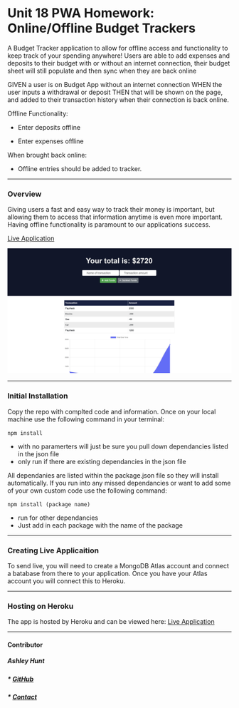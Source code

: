# Unit 18 PWA Homework: Online/Offline Budget Trackers

A Budget Tracker application to allow for offline access and functionality to keep track of your spending anywhere! Users are able to add expenses and deposits to their budget with or without an internet connection, their budget sheet will still populate and then sync when they are back online

GIVEN a user is on Budget App without an internet connection
WHEN the user inputs a withdrawal or deposit
THEN that will be shown on the page, and added to their transaction history when their connection is back online.

Offline Functionality:

  * Enter deposits offline

  * Enter expenses offline

When brought back online:

  * Offline entries should be added to tracker.

- - -

### Overview

Giving users a fast and easy way to track their money is important, but allowing them to access that information anytime is even more important. Having offline functionality is paramount to our applications success.

[Live Application](https://shielded-scrubland-93441.herokuapp.com/)

![Database Example](assets/budget_screen-shot.png)

- - -

### Initial Installation
Copy the repo with complted code and information. Once on your local machine use the following command in your terminal:

```
npm install 
```
- with no paramerters will just be sure you pull down dependancies listed in the json file
- only run if there are existing dependancies in the json file

All dependanies are listed within the package.json file so they will install automatically. If you run into any missed dependancies or want to add some of your own custom code use the following command: 
```
npm install (package name)
```
- run for other dependancies
- Just add in each package with the name of the package

- - -

### Creating Live Applicaition
To send live, you will need to create a MongoDB Atlas account and connect a batabase from there to your application. Once you have your Atlas account you will connect this to Heroku.

- - -

### Hosting on Heroku

The app is hosted by Heroku and can be viewed here: [Live Application](https://shielded-scrubland-93441.herokuapp.com/)

- - -

#### Contributor
##### Ashley Hunt
##### * [GitHub](https://github.com/ashhunt07)
##### * [Contact](https://ashhunt07.github.io/portfolio/contact.html)
